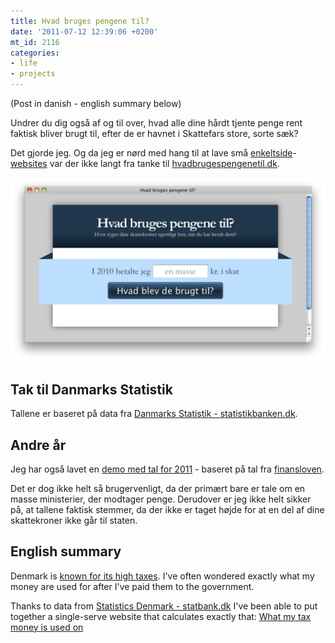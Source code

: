 ```yaml
---
title: Hvad bruges pengene til?
date: '2011-07-12 12:39:06 +0200'
mt_id: 2116
categories:
- life
- projects
---
```

(Post in danish - english summary below)

Undrer du dig også af og til over, hvad alle dine hårdt tjente penge rent faktisk bliver brugt til, efter de er havnet i Skattefars store, sorte sæk?

Det gjorde jeg. Og da jeg er nørd med hang til at lave små [enkeltside](https://mentalized.net/activity-indicators/)-[websites](http://progresswars.com) var der ikke langt fra tanke til [hvadbrugespengenetil.dk](http://hvadbrugespengenetil.dk).

<a href="http://hvadbrugespengenetil.dk" title="Hvad bruges pengene til?"><img src="/files/journal/hvadbrugespengenetil/hvadbrugespengenetil.png" alt="Screenshot af hvadbrugespengenetil.dk" /></a>


## Tak til Danmarks Statistik

Tallene er baseret på data fra [Danmarks Statistik - statistikbanken.dk](http://www.statbank.dk/statbank5a/default.asp?w=1920).


## Andre år

Jeg har også lavet en [demo med tal for 2011](http://hvadbrugespengenetil.dk/?year=2011) - baseret på tal fra [finansloven](http://www.oes-cs.dk/olapdatabase/finanslov/index.cgi).

Det er dog ikke helt så brugervenligt, da der primært bare er tale om en masse ministerier, der modtager penge. Derudover er jeg ikke helt sikker på, at tallene faktisk stemmer, da der ikke er taget højde for at en del af dine skattekroner ikke går til staten.


## English summary

Denmark is [known for its high taxes](http://jp.dk/uknews/business/article1292920.ece). I've often wondered exactly what my money are used for after I've paid them to the government.

Thanks to data from [Statistics Denmark - statbank.dk](http://www.statbank.dk/statbank5a/default.asp?w=1920) I've been able to put together a single-serve website that calculates exactly that: [What my tax money is used on](http://hvadbrugespengenetil.dk)

